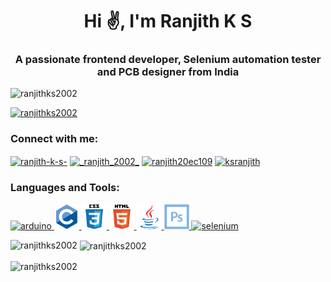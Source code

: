 <h1 align="center">Hi ✌️, I'm Ranjith K S</h1>
<h3 align="center">A passionate frontend developer, Selenium automation tester and PCB designer from India</h3>

<p align="left"> <img src="https://komarev.com/ghpvc/?username=ranjithks2002&label=Profile%20views&color=0e75b6&style=flat" alt="ranjithks2002" /> </p>

<p align="left"> <a href="https://github.com/ryo-ma/github-profile-trophy"><img src="https://github-profile-trophy.vercel.app/?username=ranjithks2002" alt="ranjithks2002" /></a> </p>

<h3 align="left">Connect with me:</h3>
<p align="left">
<a href="https://linkedin.com/in/ranjith-k-s-" target="blank"><img align="center" src="https://raw.githubusercontent.com/rahuldkjain/github-profile-readme-generator/master/src/images/icons/Social/linked-in-alt.svg" alt="ranjith-k-s-" height="30" width="40" /></a>
<a href="https://instagram.com/_ranjith_2002_" target="blank"><img align="center" src="https://raw.githubusercontent.com/rahuldkjain/github-profile-readme-generator/master/src/images/icons/Social/instagram.svg" alt="_ranjith_2002_" height="30" width="40" /></a>
<a href="https://www.codechef.com/users/ranjith20ec109" target="blank"><img align="center" src="https://cdn.jsdelivr.net/npm/simple-icons@3.1.0/icons/codechef.svg" alt="ranjith20ec109" height="30" width="40" /></a>
<a href="https://www.leetcode.com/ksranjith" target="blank"><img align="center" src="https://raw.githubusercontent.com/rahuldkjain/github-profile-readme-generator/master/src/images/icons/Social/leet-code.svg" alt="ksranjith" height="30" width="40" /></a>
</p>

<h3 align="left">Languages and Tools:</h3>
<p align="left"> <a href="https://www.arduino.cc/" target="_blank" rel="noreferrer"> <img src="https://cdn.worldvectorlogo.com/logos/arduino-1.svg" alt="arduino" width="40" height="40"/> </a> <a href="https://www.cprogramming.com/" target="_blank" rel="noreferrer"> <img src="https://raw.githubusercontent.com/devicons/devicon/master/icons/c/c-original.svg" alt="c" width="40" height="40"/> </a> <a href="https://www.w3schools.com/css/" target="_blank" rel="noreferrer"> <img src="https://raw.githubusercontent.com/devicons/devicon/master/icons/css3/css3-original-wordmark.svg" alt="css3" width="40" height="40"/> </a> <a href="https://www.w3.org/html/" target="_blank" rel="noreferrer"> <img src="https://raw.githubusercontent.com/devicons/devicon/master/icons/html5/html5-original-wordmark.svg" alt="html5" width="40" height="40"/> </a> <a href="https://www.java.com" target="_blank" rel="noreferrer"> <img src="https://raw.githubusercontent.com/devicons/devicon/master/icons/java/java-original.svg" alt="java" width="40" height="40"/> </a> <a href="https://www.photoshop.com/en" target="_blank" rel="noreferrer"> <img src="https://raw.githubusercontent.com/devicons/devicon/master/icons/photoshop/photoshop-line.svg" alt="photoshop" width="40" height="40"/> </a> <a href="https://www.selenium.dev" target="_blank" rel="noreferrer"> <img src="https://raw.githubusercontent.com/detain/svg-logos/780f25886640cef088af994181646db2f6b1a3f8/svg/selenium-logo.svg" alt="selenium" width="40" height="40"/> </a> </p>

<p><img align="left" src="https://github-readme-stats.vercel.app/api/top-langs?username=ranjithks2002&show_icons=true&locale=en&layout=compact" alt="ranjithks2002" /></p>

<p>&nbsp;<img align="center" src="https://github-readme-stats.vercel.app/api?username=ranjithks2002&show_icons=true&locale=en" alt="ranjithks2002" /></p>

<p><img align="center" src="https://github-readme-streak-stats.herokuapp.com/?user=ranjithks2002&" alt="ranjithks2002" /></p>
